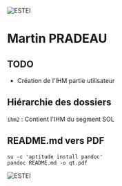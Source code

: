 ![ESTEI](https://raw.github.com/estei-master/segment_SOL/master/PJ/Slide/common/estei.png)

Martin PRADEAU
============

TODO
----

- Création de l'IHM partie utilisateur

Hiérarchie des dossiers
----------------------
`ihm2` 
:   Contient l'IHM du segment SOL

README.md vers PDF
------------------
	su -c 'aptitude install pandoc' 
	pandoc README.md -o qt.pdf

![ESTEI](https://raw.github.com/estei-master/segment_SOL/master/PJ/Slide/common/cc.png)
